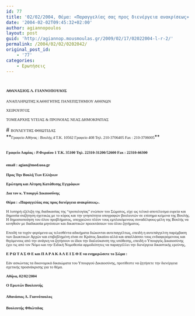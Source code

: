 ```yaml
---
id: 77
title: '02/02/2004, Θέμα: «Παραγγελίας σας προς διενέργεια ανακρίσεως».'
date: '2004-02-02T09:45:32+02:00'
author: agiannopoulos
layout: post
guid: 'http://agiannop.mousmoulas.gr/2009/02/17/02022004-l-r-2/'
permalink: /2004/02/02/0202042/
original_post_id:
    - '77'
categories:
    - Ερωτήσεις
---
```


# <span style="font-size:8pt;font-family:Tahoma;">ΑΘΑΝΑΣΙΟΣ Λ. ΓΙΑΝΝΟΠΟΥΛΟΣ</span>

<span style="font-size:8pt;font-family:Tahoma;">ΑΝΑΠΛΗΡΩΤΗΣ ΚΑΘΗΓΗΤΗΣ ΠΑΝΕΠΙΣΤΗΜΙΟΥ ΑΘΗΝΩΝ</span>

<span style="font-size:8pt;font-family:Tahoma;">ΧΕΙΡΟΥΡΓΟΣ</span>

<span style="font-size:8pt;font-family:Tahoma;">ΤΟΜΕΑΡΧΗΣ ΥΓΕΙΑΣ &amp; ΠΡΟΝΟΙΑΣ ΝΕΑΣ ΔΗΜΟΚΡΑΤΙΑΣ</span>

<div style="padding:0 0 1pt;border:medium medium 1pt none none solid -moz-use-text-color -moz-use-text-color windowtext;"># <span style="font-size:8pt;font-family:Tahoma;">ΒΟΥΛΕΥΤΗΣ ΦΘΙΩΤΙΔΑΣ</span>

</div>**<span style="font-size:8pt;font-family:Tahoma;">Γραφείο Αθήνας : Βουλής 4 Τ.Κ. 10562 Γραφείο 408 Τηλ. 210-3706405 Fax : 210-3706005</span>**

## <span style="font-size:8pt;font-family:Tahoma;">Γραφείο Λαμίας : Ρ.Φεραίου 1 Τ.Κ. 35100 Τηλ. 22310-31200/52600 </span><span style="font-size:8pt;font-family:Tahoma;">Fax</span><span style="font-size:8pt;font-family:Tahoma;"> : 22310-66300</span>

### <span style="font-size:8pt;font-family:Tahoma;">email</span><span style="font-size:8pt;font-family:Tahoma;"> : </span><span style="font-size:8pt;font-family:Tahoma;">agian</span><span style="font-size:8pt;font-family:Tahoma;">@</span><span style="font-size:8pt;font-family:Tahoma;">med</span><span style="font-size:8pt;font-family:Tahoma;">.</span><span style="font-size:8pt;font-family:Tahoma;">uoa</span><span style="font-size:8pt;font-family:Tahoma;">.</span><span style="font-size:8pt;font-family:Tahoma;">gr</span><span style="font-size:8pt;font-family:Tahoma;"></span>

**<span style="font-size:8pt;font-family:Tahoma;"> </span>**

**<span style="font-size:8pt;font-family:Tahoma;">Προς Την Βουλή Των Ελλήνων</span>**

**<span style="font-size:8pt;font-family:Tahoma;">Ερώτηση και Αίτηση Κατάθεσης Εγγράφων</span>**

**<span style="font-size:8pt;font-family:Tahoma;">Δια τον κ. Υπουργό Δικαιοσύνης</span>**

**<span style="font-size:8pt;font-family:Tahoma;"> </span>**

**<span style="font-size:8pt;font-family:Tahoma;">Θέμα : «Παραγγελίας σας προς διενέργεια ανακρίσεως».</span>**

**<span style="font-size:8pt;font-family:Tahoma;"> </span>**

<span style="font-size:8pt;font-family:Tahoma;">Η λυπηρή εξέλιξη της διαδικασίας της “τροπολογίας” ενώπιον του Σώματος, είχε ως τελικό αποτέλεσμα ευρεία και δημοσία συζήτηση σχετικώς με το κύρος και την γνησιότητα υπογραφών βουλευτών σε επίσημα κείμενα της Βουλής.   
Η δημοσιοποίηση του όλου προβλήματος, υποχρεώνει πλέον τους εμπλεκόμενους <span> </span>συναδέλφους-μέλη της Βουλής να κινηθούν με διαδικασία μηνύσεων και δικαστικών <span> </span>προεκτάσεων του όλου ζητήματος. </span>

<span style="font-size:8pt;font-family:Tahoma;">Επειδή τα τυχόν φερόμενα ως τελεσθέντα αδικήματα διώκονται αυτεπαγγέλτως, επειδή η αυτεπάγγελτη παρέμβαση των Διωκτικών Αρχών και επιβεβλημένη είναι σε<span> </span>Κράτος Δικαίου αλλά και απαλλάσσει τους ενδιαφερόμενους και θιγόμενους από την<span> </span>ανάγκη να ζητήσουν οι ίδιοι την διαλεύκανση της υπόθεσης, επειδή ο Υπουργός Δικαιοσύνης έχει τις από τον Νόμο και την Ειδική Νομοθεσία<span> </span>αρμοδιότητες να παραγγέλλει την διενέργεια δικαστικής ερεύνης,</span>

**<span style="font-size:8pt;font-family:Tahoma;">Ε Ρ Ω Τ Α Σ Θ Ε και Π Α Ρ Α Κ Α Λ Ε Ι Σ Θ Ε να ενημερώσετε το Σώμα :</span>**

<span style="font-size:8pt;font-family:Tahoma;">Εάν ασκώντας τα δικονομικά δικαιώματα του Υπουργού Δικαιοσύνης, προτίθεστε να <span> </span>ζητήσετε την διενέργεια σχετικής προανάκρισης για το θέμα. </span>

**<span style="font-size:8pt;font-family:Tahoma;"> </span>**

**<span style="font-size:8pt;font-family:Tahoma;"> </span>**

**<span style="font-size:8pt;font-family:Tahoma;">A</span><span style="font-size:8pt;font-family:Tahoma;">θήνα, </span><span style="font-size:8pt;font-family:Tahoma;">02/02/2004</span><span style="font-size:8pt;font-family:Tahoma;"></span>**

**<span style="font-size:8pt;font-family:Tahoma;">Ο Ερωτών Βουλευτής</span>**

#### <span style="font-size:8pt;font-family:Tahoma;"> </span><span style="font-size:8pt;font-family:Tahoma;">Αθανάσιος Λ. Γιαννόπουλος</span>**<span style="font-size:8pt;font-family:Tahoma;"></span>**

#### **<span style="font-size:8pt;font-family:Tahoma;">Βουλευτής Φθιώτιδας</span>**